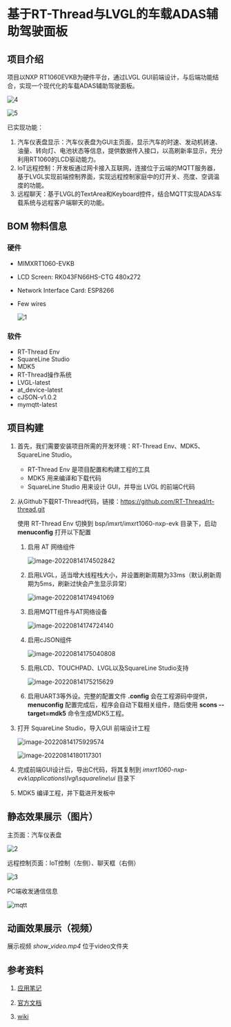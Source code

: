 # 基于RT-Thread与LVGL的车载ADAS辅助驾驶面板

## 项目介绍

项目以NXP RT1060EVKB为硬件平台，通过LVGL GUI前端设计，与后端功能结合，实现一个现代化的车载ADAS辅助驾驶面板。

![4](assets/4.jpg)

![5](assets/5.jpg)

已实现功能：

1. 汽车仪表盘显示：汽车仪表盘为GUI主页面，显示汽车的时速、发动机转速、油量、转向灯、电池状态等信息，提供数据传入接口，以高刷新率显示，充分利用RT1060的LCD驱动能力。
2. IoT远程控制：开发板通过网卡接入互联网，连接位于云端的MQTT服务器，基于LVGL实现前端控制界面，实现远程控制家庭中的灯开关、亮度、空调温度的功能。
3. 远程聊天：基于LVGL的TextArea和Keyboard控件，结合MQTT实现ADAS车载系统与远程客户端聊天的功能。

## BOM 物料信息

### 硬件

- MIMXRT1060-EVKB

- LCD Screen: RK043FN66HS-CTG 480x272

- Network Interface Card: ESP8266

- Few wires

  ![1](assets/1.jpg)

### 软件

- RT-Thread Env
- SquareLine Studio
- MDK5
- RT-Thread操作系统
- LVGL-latest
- at_device-latest
- cJSON-v1.0.2
- mymqtt-latest

## 项目构建

1. 首先，我们需要安装项目所需的开发环境：RT-Thread Env、MDK5、SquareLine Studio。

   - RT-Thread Env 是项目配置和构建工程的工具
   - MDK5 用来编译和下载代码
   - SquareLine Studio 用来设计 GUI，并导出 LVGL 的前端C代码

2. 从Github下载RT-Thread代码，链接：https://github.com/RT-Thread/rt-thread.git

   使用 RT-Thread Env 切换到 bsp/imxrt/imxrt1060-nxp-evk 目录下，启动 **menuconfig** 打开以下配置

   1. 启用 AT 网络组件

      ![image-20220814174502842](assets/image-20220814174502842.png)

   2. 启用LVGL，适当增大线程栈大小，并设置刷新周期为33ms（默认刷新周期为5ms，刷新过快会产生显示异常）

      ![image-20220814174941069](assets/image-20220814174941069.png)

   3. 启用MQTT组件与AT网络设备

      ![image-20220814174724140](assets/image-20220814174724140.png)

   4. 启用cJSON组件

      ![image-20220814175040808](assets/image-20220814175040808.png)

   5. 启用LCD、TOUCHPAD、LVGL以及SquareLine Studio支持

      ![image-20220814175215629](assets/image-20220814175215629.png)

   6. 启用UART3等外设。完整的配置文件 **.config** 会在工程源码中提供，**menuconfig** 配置完成后，程序会自动下载相关组件，随后使用 **scons --target=mdk5** 命令生成MDK5工程。

3. 打开 SquareLine Studio，导入GUI 前端设计工程

   ![image-20220814175929574](assets/image-20220814175929574.png)

   ![image-20220814180117301](assets/image-20220814180117301.png)

4. 完成前端GUI设计后，导出C代码，将其复制到 *imxrt1060-nxp-evk\applications\lvgl\squareline\ui* 目录下

5. MDK5 编译工程，并下载进开发板中

## 静态效果展示（图片）

主页面：汽车仪表盘

![2](assets/2.jpg)

远程控制页面：IoT控制（左侧）、聊天框（右侧）

![3](assets/3.jpg)

PC端收发通信信息

![mqtt](assets/mqtt.png)

## 动画效果展示（视频）

展示视频 *show_video.mp4* 位于video文件夹

## 参考资料

1. [应用笔记](https://deepinout.com/lvgl-tutorials/lvgl-getting-started/lvgl-intro.html )

2. [官方文档](https://www.nxp.com.cn/design/development-boards/i-mx-evaluation-and-development-boards/i-mx-rt1060-evaluation-kit:MIMXRT1060-EVKB)

3. [wiki](http://lvgl.100ask.net/8.2/widgets/core/textarea.html#api)

